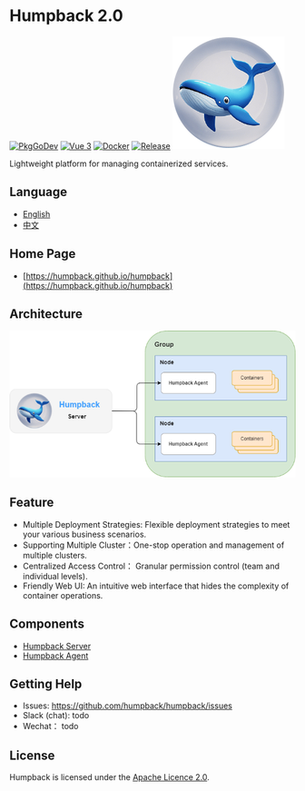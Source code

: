 # Humpback 2.0

[![PkgGoDev](https://pkg.go.dev/badge/github.com/docker/docker)](https://golang.org/)
[![Vue 3](https://img.shields.io/badge/vue-3.x-brightgreen.svg)](https://v3.vuejs.org/)
[![Docker](https://img.shields.io/badge/docker-pull-blue?logo=docker)](https://hub.docker.com/r/humpbacks)
[![Release](https://img.shields.io/badge/release-v2.0.0-blue)](https://github.com/humpbacks/humpback/releases/latest)
![Humpback logo](/docs/_media/logo-nobg.png)

Lightweight platform for managing containerized services.

## Language

- [English](README.md)
- [中文](README.zh.md)

## Home Page

* [https://humpback.github.io/humpback](https://humpback.github.io/humpback) 

## Architecture

![Humpback Architecture](/docs/_media/humpback-architect-new.png)

## Feature

- Multiple Deployment Strategies: Flexible deployment strategies to meet your various business scenarios.
- Supporting Multiple Cluster：One-stop operation and management of multiple clusters.
- Centralized Access Control： Granular permission control (team and individual levels).
- Friendly Web UI: An intuitive web interface that hides the complexity of container operations.

## Components

* [Humpback Server](https://github.com/humpback/humpback-server)
* [Humpback Agent](https://github.com/humpback/humpback-agent)

## Getting Help

- Issues: https://github.com/humpback/humpback/issues
- Slack (chat): todo
- Wechat： todo

## License

Humpback is licensed under the [Apache Licence 2.0](http://www.apache.org/licenses/LICENSE-2.0.html).   
